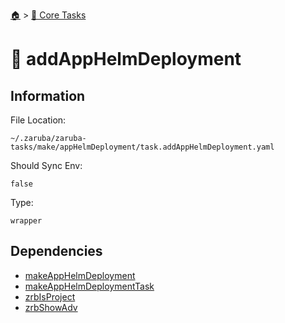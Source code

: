 <!--startTocHeader-->
[🏠](../README.md) > [🥝 Core Tasks](README.md)
# 🚢 addAppHelmDeployment
<!--endTocHeader-->

## Information

File Location:

    ~/.zaruba/zaruba-tasks/make/appHelmDeployment/task.addAppHelmDeployment.yaml

Should Sync Env:

    false

Type:

    wrapper


## Dependencies

* [makeAppHelmDeployment](make-app-helm-deployment.md)
* [makeAppHelmDeploymentTask](make-app-helm-deployment-task.md)
* [zrbIsProject](zrb-is-project.md)
* [zrbShowAdv](zrb-show-adv.md)
<!--startTocSubtopic-->

<!--endTocSubtopic-->